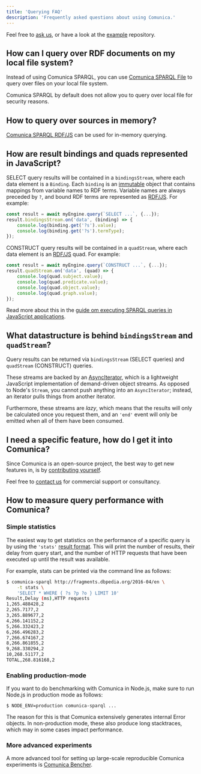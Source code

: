 ```yaml
---
title: 'Querying FAQ'
description: 'Frequently asked questions about using Comunica.'
---
```


Feel free to [ask us](/ask/), or have a look at the
[example](https://github.com/comunica/examples) repository.

## How can I query over RDF documents on my local file system?

Instead of using Comunica SPARQL, you can use [Comunica SPARQL File](/docs/query/getting_started/query_cli_file/)
to query over files on your local file system.

Comunica SPARQL by default does not allow you to query over local file for security reasons.

## How to query over sources in memory?

[Comunica SPARQL RDF/JS](/docs/query/advanced/rdfjs_querying/) can be used for in-memory querying.

## How are result bindings and quads represented in JavaScript?

SELECT query results will be contained in a `bindingsStream`,
where each data element is a `Binding`.
Each `binding` is an [immutable](https://immutable-js.github.io/immutable-js/) object
that contains mappings from variable names to RDF terms.
Variable names are always preceded by `?`,
and bound RDF terms are represented as [RDF/JS](/docs/query/advanced/rdfjs/).
For example:
```javascript
const result = await myEngine.query(`SELECT ...`, {...});
result.bindingsStream.on('data', (binding) => {
    console.log(binding.get('?s').value);
    console.log(binding.get('?s').termType);
});
```

CONSTRUCT query results will be contained in a `quadStream`,
where each data element is an [RDF/JS](/docs/query/advanced/rdfjs/) quad.
For example:
```javascript
const result = await myEngine.query(`CONSTRUCT ...`, {...});
result.quadStream.on('data', (quad) => {
    console.log(quad.subject.value);
    console.log(quad.predicate.value);
    console.log(quad.object.value);
    console.log(quad.graph.value);
});
```

Read more about this in the [guide om executing SPARQL queries in JavaScript applications](/docs/query/getting_started/query_app/).

## What datastructure is behind `bindingsStream` and `quadStream`?

Query results can be returned via `bindingsStream` (SELECT queries) and `quadStream` (CONSTRUCT) queries.

These streams are backed by an [AsyncIterator](https://github.com/RubenVerborgh/AsyncIterator),
which is a lightweight JavaScript implementation of demand-driven object streams.
As opposed to Node's `Stream`, you cannot push anything into an `AsyncIterator`;
instead, an iterator pulls things from another iterator.

Furthermore, these streams are _lazy_,
which means that the results will only be calculated once you request them,
and an `'end'` event will only be emitted when all of them have been consumed.

## I need a specific feature, how do I get it into Comunica?

Since Comunica is an open-source project,
the best way to get new features in, is by [contributing yourself](/contribute/).

Feel free to [contact us](/ask/) for commercial support or consultancy.

## How to measure query performance with Comunica?

### Simple statistics

The easiest way to get statistics on the performance of a specific query
is by using the `'stats'` [result format](/docs/query/advanced/result_formats/).
This will print the number of results, their delay from query start,
and the number of HTTP requests that have been executed up until the result was available.

For example, stats can be printed via the command line as follows:
```bash
$ comunica-sparql http://fragments.dbpedia.org/2016-04/en \
    -t stats \
    'SELECT * WHERE { ?s ?p ?o } LIMIT 10'
Result,Delay (ms),HTTP requests
1,265.488428,2
2,265.7177,2
3,265.889677,2
4,266.141152,2
5,266.332423,2
6,266.496283,2
7,266.674167,2
8,266.861855,2
9,268.330294,2
10,268.51177,2
TOTAL,268.816168,2
```

### Enabling production-mode

If you want to do benchmarking with Comunica in Node.js, make sure to run Node.js in production mode as follows:

```
$ NODE_ENV=production comunica-sparql ...
```

The reason for this is that Comunica extensively generates internal Error objects. In non-production mode, these also produce long stacktraces, which may in some cases impact performance.

### More advanced experiments

A more advanced tool for setting up large-scale reproducible Comunica experiments is [Comunica Bencher](https://github.com/comunica/comunica-bencher).
